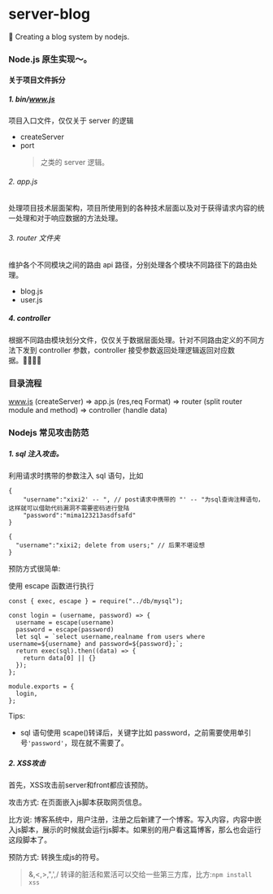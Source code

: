 # server-blog

💙 Creating a blog system by nodejs.

### Node.js 原生实现～。

#### 关于项目文件拆分

##### 1. bin/www.js

项目入口文件，仅仅关于 server 的逻辑

- createServer
- port
  > 之类的 server 逻辑。

###### 2. app.js

处理项目技术层面架构，项目所使用到的各种技术层面以及对于获得请求内容的统一处理和对于响应数据的方法处理。

###### 3. router 文件夹

维护各个不同模块之间的路由 api 路径，分别处理各个模块不同路径下的路由处理。

- blog.js
- user.js

##### 4. controller

根据不同路由模块划分文件，仅仅关于数据层面处理。针对不同路由定义的不同方法下发到 controller 参数，controller 接受参数返回处理逻辑返回对应数据。

### 目录流程

www.js (createServer) => app.js (res,req Format) => router (split router module and method) => controller (handle data)

### Nodejs 常见攻击防范

##### 1. sql 注入攻击。

利用请求时携带的参数注入 sql 语句，比如

```
{
    "username":"xixi2' -- ", // post请求中携带的 "' -- "为sql查询注释语句，这样就可以借助代码漏洞不需要密码进行登陆
    "password":"mima123213asdfsafd"
}

{
  "username":"xixi2; delete from users;" // 后果不堪设想
}
```

预防方式很简单:

使用 escape 函数进行执行

```
const { exec, escape } = require("../db/mysql");

const login = (username, password) => {
  username = escape(username)
  password = escape(password)
  let sql = `select username,realname from users where username=${username} and password=${password};`;
  return exec(sql).then((data) => {
    return data[0] || {}
  });
};

module.exports = {
  login,
};

```

Tips:

- sql 语句使用 scape()转译后，关键字比如 password，之前需要使用单引号`'password'`，现在就不需要了。


##### 2. XSS攻击

首先，XSS攻击前server和front都应该预防。

攻击方式: 在页面嵌入js脚本获取网页信息。

比方说: 博客系统中，用户注册，注册之后新建了一个博客。写入内容，内容中嵌入js脚本，展示的时候就会运行js脚本。如果别的用户看这篇博客，那么也会运行这段脚本了。

预防方式: 转换生成js的符号。
> &,<,>,",',/
> 转译的脏活和累活可以交给一些第三方库，比方:`npm install xss`